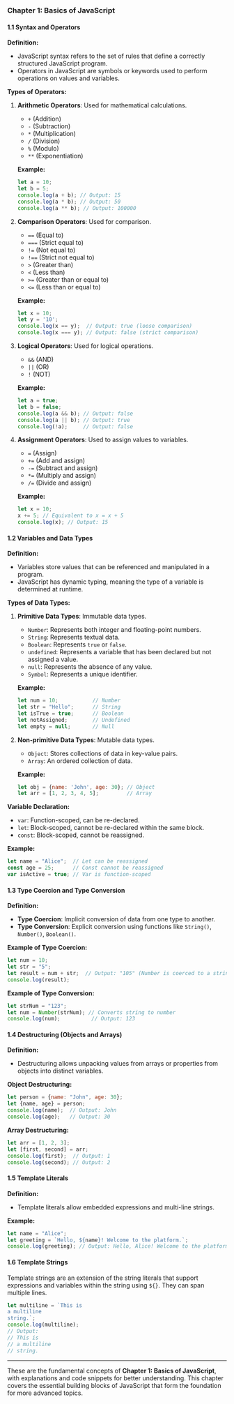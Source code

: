### Chapter 1: **Basics of JavaScript**

#### 1.1 **Syntax and Operators**

**Definition:**
- JavaScript syntax refers to the set of rules that define a correctly structured JavaScript program.
- Operators in JavaScript are symbols or keywords used to perform operations on values and variables.

**Types of Operators:**
1. **Arithmetic Operators**: Used for mathematical calculations.
   - `+` (Addition)
   - `-` (Subtraction)
   - `*` (Multiplication)
   - `/` (Division)
   - `%` (Modulo)
   - `**` (Exponentiation)

   **Example:**
   ```js
   let a = 10;
   let b = 5;
   console.log(a + b); // Output: 15
   console.log(a * b); // Output: 50
   console.log(a ** b); // Output: 100000
   ```

2. **Comparison Operators**: Used for comparison.
   - `==` (Equal to)
   - `===` (Strict equal to)
   - `!=` (Not equal to)
   - `!==` (Strict not equal to)
   - `>` (Greater than)
   - `<` (Less than)
   - `>=` (Greater than or equal to)
   - `<=` (Less than or equal to)

   **Example:**
   ```js
   let x = 10;
   let y = '10';
   console.log(x == y);  // Output: true (loose comparison)
   console.log(x === y); // Output: false (strict comparison)
   ```

3. **Logical Operators**: Used for logical operations.
   - `&&` (AND)
   - `||` (OR)
   - `!` (NOT)

   **Example:**
   ```js
   let a = true;
   let b = false;
   console.log(a && b); // Output: false
   console.log(a || b); // Output: true
   console.log(!a);     // Output: false
   ```

4. **Assignment Operators**: Used to assign values to variables.
   - `=` (Assign)
   - `+=` (Add and assign)
   - `-=` (Subtract and assign)
   - `*=` (Multiply and assign)
   - `/=` (Divide and assign)

   **Example:**
   ```js
   let x = 10;
   x += 5; // Equivalent to x = x + 5
   console.log(x); // Output: 15
   ```

#### 1.2 **Variables and Data Types**

**Definition:**
- Variables store values that can be referenced and manipulated in a program.
- JavaScript has dynamic typing, meaning the type of a variable is determined at runtime.

**Types of Data Types:**
1. **Primitive Data Types**: Immutable data types.
   - `Number`: Represents both integer and floating-point numbers.
   - `String`: Represents textual data.
   - `Boolean`: Represents `true` or `false`.
   - `undefined`: Represents a variable that has been declared but not assigned a value.
   - `null`: Represents the absence of any value.
   - `Symbol`: Represents a unique identifier.

   **Example:**
   ```js
   let num = 10;           // Number
   let str = "Hello";      // String
   let isTrue = true;      // Boolean
   let notAssigned;        // Undefined
   let empty = null;       // Null
   ```

2. **Non-primitive Data Types**: Mutable data types.
   - `Object`: Stores collections of data in key-value pairs.
   - `Array`: An ordered collection of data.

   **Example:**
   ```js
   let obj = {name: 'John', age: 30}; // Object
   let arr = [1, 2, 3, 4, 5];         // Array
   ```

**Variable Declaration:**
- `var`: Function-scoped, can be re-declared.
- `let`: Block-scoped, cannot be re-declared within the same block.
- `const`: Block-scoped, cannot be reassigned.

**Example:**
```js
let name = "Alice";  // Let can be reassigned
const age = 25;      // Const cannot be reassigned
var isActive = true; // Var is function-scoped
```

#### 1.3 **Type Coercion and Type Conversion**

**Definition:**
- **Type Coercion**: Implicit conversion of data from one type to another.
- **Type Conversion**: Explicit conversion using functions like `String()`, `Number()`, `Boolean()`.

**Example of Type Coercion:**
```js
let num = 10;
let str = "5";
let result = num + str;  // Output: "105" (Number is coerced to a string)
console.log(result);
```

**Example of Type Conversion:**
```js
let strNum = "123";
let num = Number(strNum); // Converts string to number
console.log(num);          // Output: 123
```

#### 1.4 **Destructuring (Objects and Arrays)**

**Definition:**
- Destructuring allows unpacking values from arrays or properties from objects into distinct variables.

**Object Destructuring:**
```js
let person = {name: "John", age: 30};
let {name, age} = person;
console.log(name);  // Output: John
console.log(age);   // Output: 30
```

**Array Destructuring:**
```js
let arr = [1, 2, 3];
let [first, second] = arr;
console.log(first);  // Output: 1
console.log(second); // Output: 2
```

#### 1.5 **Template Literals**

**Definition:**
- Template literals allow embedded expressions and multi-line strings.

**Example:**
```js
let name = "Alice";
let greeting = `Hello, ${name}! Welcome to the platform.`;
console.log(greeting); // Output: Hello, Alice! Welcome to the platform.
```

#### 1.6 **Template Strings**

Template strings are an extension of the string literals that support expressions and variables within the string using `${}`. They can span multiple lines.

```js
let multiline = `This is
a multiline
string.`;
console.log(multiline);
// Output:
// This is
// a multiline
// string.
```

---

These are the fundamental concepts of **Chapter 1: Basics of JavaScript**, with explanations and code snippets for better understanding. This chapter covers the essential building blocks of JavaScript that form the foundation for more advanced topics.